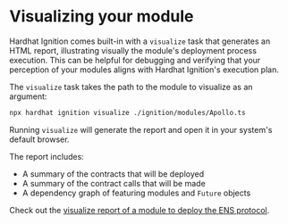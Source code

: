 # Visualizing your module

Hardhat Ignition comes built-in with a `visualize` task that generates an HTML report, illustrating visually the module's deployment process execution. This can be helpful for debugging and verifying that your perception of your modules aligns with Hardhat Ignition's execution plan.

The `visualize` task takes the path to the module to visualize as an argument:

```bash
npx hardhat ignition visualize ./ignition/modules/Apollo.ts
```

Running `visualize` will generate the report and open it in your system's default browser.

The report includes:

- A summary of the contracts that will be deployed
- A summary of the contract calls that will be made
- A dependency graph of featuring modules and `Future` objects

Check out the [visualize report of a module to deploy the ENS protocol](/static/ignition-visualize-example.html).
